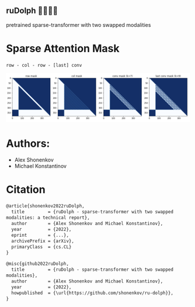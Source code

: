 ## ruDolph 🎄🦌🧑‍🎄
pretrained sparse-transformer with two swapped modalities

[comment]: <> (![]&#40;./pics/rudolph.png&#41;)

# Sparse Attention Mask
`row - col - row - [last] conv`

![](./pics/attention_masks.png)



# Authors: 

+ Alex Shonenkov
+ Michael Konstantinov

# Citation

```
@article{shonenkov2022ruDolph,
  title         = {ruDolph - sparse-transformer with two swapped modalities: a technical report},
  author        = {Alex Shonenkov and Michael Konstantinov},
  year          = {2022},
  eprint        = {...},
  archivePrefix = {arXiv},
  primaryClass  = {cs.CL}
}
```

```
@misc{github2022ruDolph,
  title         = {ruDolph - sparse-transformer with two swapped modalities},
  author        = {Alex Shonenkov and Michael Konstantinov},
  year          = {2022},
  howpublished  = {\url{https://github.com/shonenkov/ru-dolph}},
}
```
